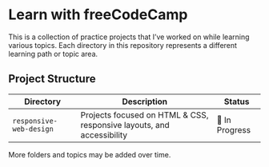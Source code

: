 # Learn with freeCodeCamp

This is a collection of practice projects that I’ve worked on while learning various topics. Each directory in this repository represents a different learning path or topic area.

## Project Structure

| Directory | Description | Status |
|-----------|-------------|--------|
| `responsive-web-design` | Projects focused on HTML & CSS, responsive layouts, and accessibility | 🔧 In Progress |

More folders and topics may be added over time.
